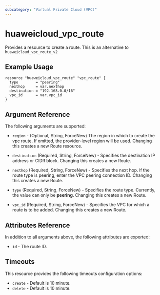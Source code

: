 ```yaml
---
subcategory: "Virtual Private Cloud (VPC)"
---
```


# huaweicloud_vpc_route

Provides a resource to create a route. This is an alternative to `huaweicloud_vpc_route_v2`

## Example Usage

```hcl
resource "huaweicloud_vpc_route" "vpc_route" {
  type        = "peering"
  nexthop     = var.nexthop
  destination = "192.168.0.0/16"
  vpc_id      = var.vpc_id
}
```

## Argument Reference

The following arguments are supported:

* `region` - (Optional, String, ForceNew) The region in which to create the vpc route. If omitted, the provider-level
  region will be used. Changing this creates a new Route resource.

* `destination` (Required, String, ForceNew) - Specifies the destination IP address or CIDR block. Changing this creates
  a new Route.

* `nexthop` (Required, String, ForceNew) - Specifies the next hop. If the route type is peering, enter the VPC peering
  connection ID. Changing this creates a new Route.

* `type` (Required, String, ForceNew) - Specifies the route type. Currently, the value can only be **peering**. Changing
  this creates a new Route.

* `vpc_id` (Required, String, ForceNew) - Specifies the VPC for which a route is to be added. Changing this creates a
  new Route.

## Attributes Reference

In addition to all arguments above, the following attributes are exported:

* `id` - The route ID.

## Timeouts

This resource provides the following timeouts configuration options:

* `create` - Default is 10 minute.
* `delete` - Default is 10 minute.

